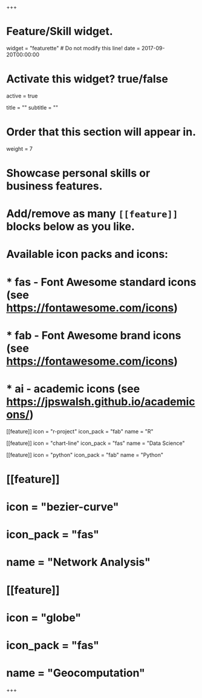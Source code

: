 +++
# Feature/Skill widget.
widget = "featurette"  # Do not modify this line!
date = 2017-09-20T00:00:00

# Activate this widget? true/false
active = true

title = ""
subtitle = ""

# Order that this section will appear in.
weight = 7

# Showcase personal skills or business features.
# 
# Add/remove as many `[[feature]]` blocks below as you like.
# 
# Available icon packs and icons:
# * fas - Font Awesome standard icons (see https://fontawesome.com/icons)
# * fab - Font Awesome brand icons (see https://fontawesome.com/icons)
# * ai - academic icons (see https://jpswalsh.github.io/academicons/)

[[feature]]
  icon = "r-project"
  icon_pack = "fab"
  name = "R"
  
[[feature]]
  icon = "chart-line"
  icon_pack = "fas"
  name = "Data Science"
  
[[feature]]
  icon = "python"
  icon_pack = "fab"
  name = "Python"
  
# [[feature]]
#   icon = "bezier-curve"
#   icon_pack = "fas"
#   name = "Network Analysis"
#   
# [[feature]]
#   icon = "globe"
#   icon_pack = "fas"
#   name = "Geocomputation"

+++
